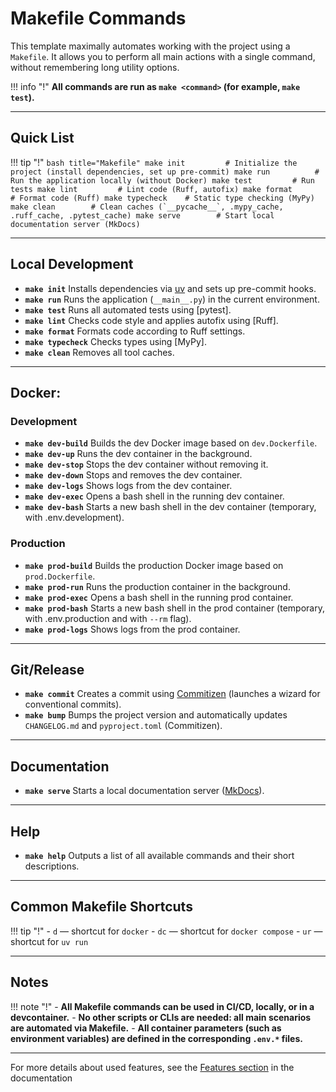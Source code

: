 # Makefile Commands

This template maximally automates working with the project using a `Makefile`. It allows you to perform all main actions with a single command, without remembering long utility options.

!!! info "!"
    **All commands are run as `make <command>` (for example, `make test`).**

---

## Quick List

!!! tip "!"
    ```bash title="Makefile"
    make init         # Initialize the project (install dependencies, set up pre-commit)
    make run          # Run the application locally (without Docker)
    make test         # Run tests
    make lint         # Lint code (Ruff, autofix)
    make format       # Format code (Ruff)
    make typecheck    # Static type checking (MyPy)
    make clean        # Clean caches (`__pycache__`, .mypy_cache, .ruff_cache, .pytest_cache)
    make serve        # Start local documentation server (MkDocs)
    ```

---

## Local Development

- **`make init`**
    Installs dependencies via [uv](https://github.com/astral-sh/uv) and sets up pre-commit hooks.
- **`make run`**
    Runs the application (`__main__.py`) in the current environment.
- **`make test`**
    Runs all automated tests using [pytest].
- **`make lint`**
    Checks code style and applies autofix using [Ruff].
- **`make format`**
    Formats code according to Ruff settings.
- **`make typecheck`**
    Checks types using [MyPy].
- **`make clean`**
    Removes all tool caches.

---

## Docker:

### Development

- **`make dev-build`**
    Builds the dev Docker image based on `dev.Dockerfile`.
- **`make dev-up`**
    Runs the dev container in the background.
- **`make dev-stop`**
    Stops the dev container without removing it.
- **`make dev-down`**
    Stops and removes the dev container.
- **`make dev-logs`**
    Shows logs from the dev container.
- **`make dev-exec`**
    Opens a bash shell in the running dev container.
- **`make dev-bash`**
    Starts a new bash shell in the dev container (temporary, with .env.development).


### Production

- **`make prod-build`**
    Builds the production Docker image based on `prod.Dockerfile`.
- **`make prod-run`**
    Runs the production container in the background.
- **`make prod-exec`**
    Opens a bash shell in the running prod container.
- **`make prod-bash`**
    Starts a new bash shell in the prod container (temporary, with .env.production and with `--rm` flag).
- **`make prod-logs`**
    Shows logs from the prod container.

---

## Git/Release

- **`make commit`**
    Creates a commit using [Commitizen](https://commitizen-tools.github.io/commitizen/) (launches a wizard for conventional commits).
- **`make bump`**
    Bumps the project version and automatically updates `CHANGELOG.md` and `pyproject.toml` (Commitizen).

---

## Documentation

- **`make serve`**
    Starts a local documentation server ([MkDocs](https://www.mkdocs.org/)).

---

## Help

- **`make help`**
    Outputs a list of all available commands and their short descriptions.

---

## Common Makefile Shortcuts
!!! tip "!"
    - `d` — shortcut for `docker`
    - `dc` — shortcut for `docker compose`
    - `ur` — shortcut for `uv run`

---

## Notes

!!! note "!"
    - **All Makefile commands can be used in CI/CD, locally, or in a devcontainer.**
    - **No other scripts or CLIs are needed: all main scenarios are automated via Makefile.**
    - **All container parameters (such as environment variables) are defined in the corresponding `.env.*` files.**

---

For more details about used features, see the [Features section](../../features) in the documentation